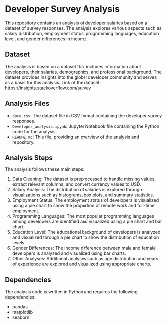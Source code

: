 # Developer Survey Analysis

This repository contains an analysis of developer salaries based on a dataset of survey responses. The analysis explores various aspects such as salary distribution, employment status, programming languages, education level, and gender differences in income.

## Dataset

The analysis is based on a dataset that includes information about developers, their salaries, demographics, and professional background. The dataset provides insights into the global developer community and serves as a basis for this analysis.
Link of the dataset: https://insights.stackoverflow.com/survey

## Analysis Files

- `data.csv`: The dataset file in CSV format containing the developer survey responses.
- `Developer_analysis.ipynb`: Jupyter Notebook file containing the Python code for the analysis.
- `README.md`: This file, providing an overview of the analysis and repository.

## Analysis Steps

The analysis follows these main steps:

1. Data Cleaning: The dataset is preprocessed to handle missing values, extract relevant columns, and convert currency values to USD.
2. Salary Analysis: The distribution of salaries is explored through visualizations such as histograms, box plots, and summary statistics.
3. Employment Status: The employment status of developers is visualized using a pie chart to show the proportion of remote work and full-time employment.
4. Programming Languages: The most popular programming languages among developers are identified and visualized using a pie chart and bar chart.
5. Education Level: The educational background of developers is analyzed and visualized through a pie chart to show the distribution of education levels.
6. Gender Differences: The income difference between male and female developers is analyzed and visualized using bar charts.
7. Other Analyses: Additional analyses such as age distribution and years of experience are explored and visualized using appropriate charts.

## Dependencies

The analysis code is written in Python and requires the following dependencies:

- pandas
- matplotlib
- seaborn

